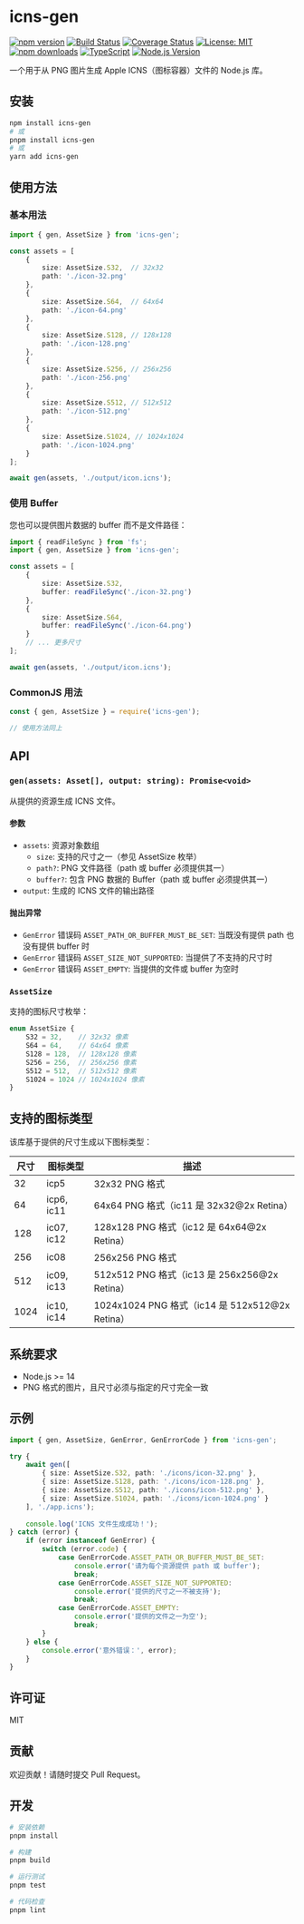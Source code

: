 # icns-gen

[![npm version](https://img.shields.io/npm/v/icns-gen.svg)](https://www.npmjs.com/package/icns-gen)
[![Build Status](https://github.com/yunnysunny/icns-gen/actions/workflows/ci.yml/badge.svg)](https://github.com/yunnysunny/icns-gen/actions/workflows/ci.yml)
[![Coverage Status](https://coveralls.io/repos/github/yunnysunny/icns-gen/badge.svg?branch=main)](https://coveralls.io/github/yunnysunny/icns-gen?branch=main)
[![License: MIT](https://img.shields.io/badge/License-MIT-yellow.svg)](https://opensource.org/licenses/MIT)
[![npm downloads](https://img.shields.io/npm/dm/icns-gen.svg)](https://www.npmjs.com/package/icns-gen)
[![TypeScript](https://img.shields.io/badge/TypeScript-Ready-blue.svg)](https://www.typescriptlang.org/)
[![Node.js Version](https://img.shields.io/node/v/icns-gen.svg)](https://nodejs.org)

一个用于从 PNG 图片生成 Apple ICNS（图标容器）文件的 Node.js 库。

## 安装

```bash
npm install icns-gen
# 或
pnpm install icns-gen
# 或
yarn add icns-gen
```

## 使用方法

### 基本用法

```typescript
import { gen, AssetSize } from 'icns-gen';

const assets = [
    {
        size: AssetSize.S32,  // 32x32
        path: './icon-32.png'
    },
    {
        size: AssetSize.S64,  // 64x64
        path: './icon-64.png'
    },
    {
        size: AssetSize.S128, // 128x128
        path: './icon-128.png'
    },
    {
        size: AssetSize.S256, // 256x256
        path: './icon-256.png'
    },
    {
        size: AssetSize.S512, // 512x512
        path: './icon-512.png'
    },
    {
        size: AssetSize.S1024, // 1024x1024
        path: './icon-1024.png'
    }
];

await gen(assets, './output/icon.icns');
```

### 使用 Buffer

您也可以提供图片数据的 buffer 而不是文件路径：

```typescript
import { readFileSync } from 'fs';
import { gen, AssetSize } from 'icns-gen';

const assets = [
    {
        size: AssetSize.S32,
        buffer: readFileSync('./icon-32.png')
    },
    {
        size: AssetSize.S64,
        buffer: readFileSync('./icon-64.png')
    }
    // ... 更多尺寸
];

await gen(assets, './output/icon.icns');
```

### CommonJS 用法

```javascript
const { gen, AssetSize } = require('icns-gen');

// 使用方法同上
```

## API

### `gen(assets: Asset[], output: string): Promise<void>`

从提供的资源生成 ICNS 文件。

#### 参数

- `assets`: 资源对象数组
  - `size`: 支持的尺寸之一（参见 AssetSize 枚举）
  - `path?`: PNG 文件路径（path 或 buffer 必须提供其一）
  - `buffer?`: 包含 PNG 数据的 Buffer（path 或 buffer 必须提供其一）
- `output`: 生成的 ICNS 文件的输出路径

#### 抛出异常

- `GenError` 错误码 `ASSET_PATH_OR_BUFFER_MUST_BE_SET`: 当既没有提供 path 也没有提供 buffer 时
- `GenError` 错误码 `ASSET_SIZE_NOT_SUPPORTED`: 当提供了不支持的尺寸时
- `GenError` 错误码 `ASSET_EMPTY`: 当提供的文件或 buffer 为空时

### `AssetSize`

支持的图标尺寸枚举：

```typescript
enum AssetSize {
    S32 = 32,    // 32x32 像素
    S64 = 64,    // 64x64 像素
    S128 = 128,  // 128x128 像素
    S256 = 256,  // 256x256 像素
    S512 = 512,  // 512x512 像素
    S1024 = 1024 // 1024x1024 像素
}
```

## 支持的图标类型

该库基于提供的尺寸生成以下图标类型：

| 尺寸 | 图标类型 | 描述 |
|------|----------|------|
| 32   | icp5     | 32x32 PNG 格式 |
| 64   | icp6, ic11 | 64x64 PNG 格式（ic11 是 32x32@2x Retina） |
| 128  | ic07, ic12 | 128x128 PNG 格式（ic12 是 64x64@2x Retina） |
| 256  | ic08     | 256x256 PNG 格式 |
| 512  | ic09, ic13 | 512x512 PNG 格式（ic13 是 256x256@2x Retina） |
| 1024 | ic10, ic14 | 1024x1024 PNG 格式（ic14 是 512x512@2x Retina） |

## 系统要求

- Node.js >= 14
- PNG 格式的图片，且尺寸必须与指定的尺寸完全一致

## 示例

```typescript
import { gen, AssetSize, GenError, GenErrorCode } from 'icns-gen';

try {
    await gen([
        { size: AssetSize.S32, path: './icons/icon-32.png' },
        { size: AssetSize.S128, path: './icons/icon-128.png' },
        { size: AssetSize.S512, path: './icons/icon-512.png' },
        { size: AssetSize.S1024, path: './icons/icon-1024.png' }
    ], './app.icns');
    
    console.log('ICNS 文件生成成功！');
} catch (error) {
    if (error instanceof GenError) {
        switch (error.code) {
            case GenErrorCode.ASSET_PATH_OR_BUFFER_MUST_BE_SET:
                console.error('请为每个资源提供 path 或 buffer');
                break;
            case GenErrorCode.ASSET_SIZE_NOT_SUPPORTED:
                console.error('提供的尺寸之一不被支持');
                break;
            case GenErrorCode.ASSET_EMPTY:
                console.error('提供的文件之一为空');
                break;
        }
    } else {
        console.error('意外错误：', error);
    }
}
```

## 许可证

MIT

## 贡献

欢迎贡献！请随时提交 Pull Request。

## 开发

```bash
# 安装依赖
pnpm install

# 构建
pnpm build

# 运行测试
pnpm test

# 代码检查
pnpm lint
```
